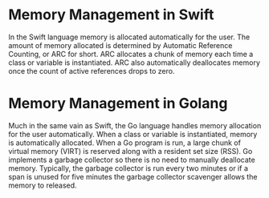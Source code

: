 # Memory Management in Swift

In the Swift language memory is allocated automatically for the user. The amount of memory allocated is determined by Automatic Reference Counting, or ARC for short. ARC allocates a chunk of memory each time a class or variable is instantiated. ARC also automatically deallocates memory once the count of active references drops to zero. 

# Memory Management in Golang
Much in the same vain as Swift, the Go language handles memory allocation for the user automatically. When a class or variable is instantiated, memory is automatically allocated. When a Go program is run, a large chunk of virtual  memory (VIRT) is reserved along with a resident set size (RSS). Go implements a garbage collector so there is no need to manually deallocate memory. Typically, the garbage collector is run every two minutes or if a span is unused for five minutes the garbage collector scavenger allows the memory to released. 
